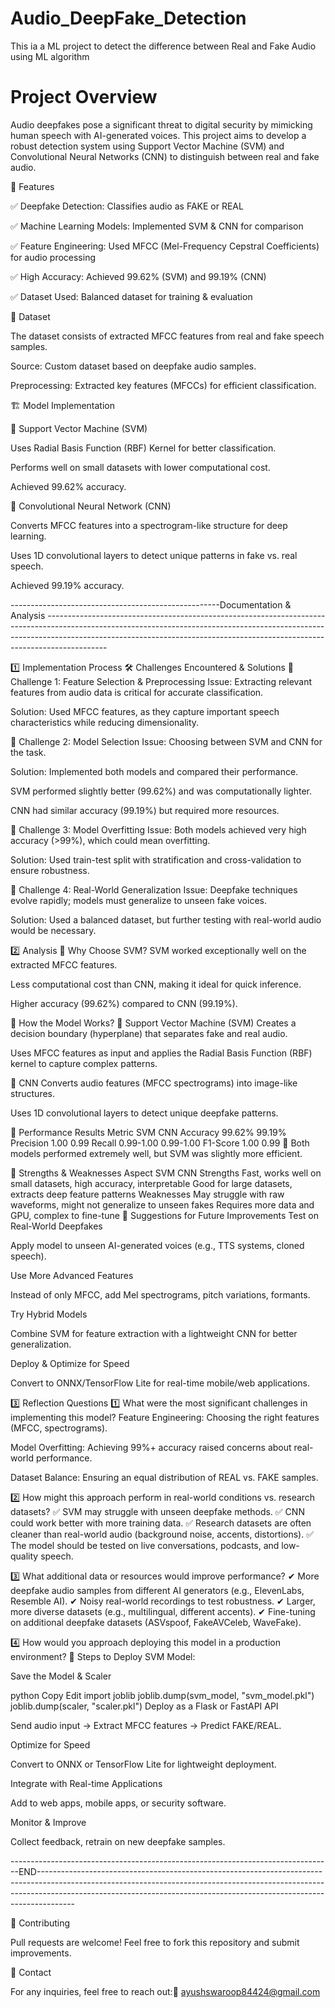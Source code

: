 # Audio_DeepFake_Detection
This ia a ML project to detect the difference between Real and Fake Audio using ML algorithm
# Project Overview

Audio deepfakes pose a significant threat to digital security by mimicking human speech with AI-generated voices. This project aims to develop a robust detection system using Support Vector Machine (SVM) and Convolutional Neural Networks (CNN) to distinguish between real and fake audio.

📌 Features

✅ Deepfake Detection: Classifies audio as FAKE or REAL

✅ Machine Learning Models: Implemented SVM & CNN for comparison

✅ Feature Engineering: Used MFCC (Mel-Frequency Cepstral Coefficients) for audio processing

✅ High Accuracy: Achieved 99.62% (SVM) and 99.19% (CNN)

✅ Dataset Used: Balanced dataset for training & evaluation

📂 Dataset

The dataset consists of extracted MFCC features from real and fake speech samples.

Source: Custom dataset based on deepfake audio samples.

Preprocessing: Extracted key features (MFCCs) for efficient classification.

🏗️ Model Implementation

🔹 Support Vector Machine (SVM)

Uses Radial Basis Function (RBF) Kernel for better classification.

Performs well on small datasets with lower computational cost.

Achieved 99.62% accuracy.

🔹 Convolutional Neural Network (CNN)

Converts MFCC features into a spectrogram-like structure for deep learning.

Uses 1D convolutional layers to detect unique patterns in fake vs. real speech.

Achieved 99.19% accuracy.

----------------------------------------------------Documentation & Analysis ---------------------------------------------------------------------------------------------------------------------------------------------------------------------------------------------------------------------------------------------------------

1️⃣ Implementation Process
🛠️ Challenges Encountered & Solutions
🔹 Challenge 1: Feature Selection & Preprocessing
Issue: Extracting relevant features from audio data is critical for accurate classification.

Solution: Used MFCC features, as they capture important speech characteristics while reducing dimensionality.

🔹 Challenge 2: Model Selection
Issue: Choosing between SVM and CNN for the task.

Solution: Implemented both models and compared their performance.

SVM performed slightly better (99.62%) and was computationally lighter.

CNN had similar accuracy (99.19%) but required more resources.

🔹 Challenge 3: Model Overfitting
Issue: Both models achieved very high accuracy (>99%), which could mean overfitting.

Solution: Used train-test split with stratification and cross-validation to ensure robustness.

🔹 Challenge 4: Real-World Generalization
Issue: Deepfake techniques evolve rapidly; models must generalize to unseen fake voices.

Solution: Used a balanced dataset, but further testing with real-world audio would be necessary.

2️⃣ Analysis
🔹 Why Choose SVM?
SVM worked exceptionally well on the extracted MFCC features.

Less computational cost than CNN, making it ideal for quick inference.

Higher accuracy (99.62%) compared to CNN (99.19%).

🔹 How the Model Works?
🔹 Support Vector Machine (SVM)
Creates a decision boundary (hyperplane) that separates fake and real audio.

Uses MFCC features as input and applies the Radial Basis Function (RBF) kernel to capture complex patterns.

🔹 CNN
Converts audio features (MFCC spectrograms) into image-like structures.

Uses 1D convolutional layers to detect unique deepfake patterns.

🔹 Performance Results
Metric	SVM	CNN
Accuracy	99.62%	99.19%
Precision	1.00	0.99
Recall	0.99-1.00	0.99-1.00
F1-Score	1.00	0.99
📌 Both models performed extremely well, but SVM was slightly more efficient.

🔹 Strengths & Weaknesses
Aspect	SVM	CNN
Strengths	Fast, works well on small datasets, high accuracy, interpretable	Good for large datasets, extracts deep feature patterns
Weaknesses	May struggle with raw waveforms, might not generalize to unseen fakes	Requires more data and GPU, complex to fine-tune
🔹 Suggestions for Future Improvements
Test on Real-World Deepfakes

Apply model to unseen AI-generated voices (e.g., TTS systems, cloned speech).

Use More Advanced Features

Instead of only MFCC, add Mel spectrograms, pitch variations, formants.

Try Hybrid Models

Combine SVM for feature extraction with a lightweight CNN for better generalization.

Deploy & Optimize for Speed

Convert to ONNX/TensorFlow Lite for real-time mobile/web applications.

3️⃣ Reflection Questions
1️⃣ What were the most significant challenges in implementing this model?
Feature Engineering: Choosing the right features (MFCC, spectrograms).

Model Overfitting: Achieving 99%+ accuracy raised concerns about real-world performance.

Dataset Balance: Ensuring an equal distribution of REAL vs. FAKE samples.

2️⃣ How might this approach perform in real-world conditions vs. research datasets?
✅ SVM may struggle with unseen deepfake methods.
✅ CNN could work better with more training data.
✅ Research datasets are often cleaner than real-world audio (background noise, accents, distortions).
✅ The model should be tested on live conversations, podcasts, and low-quality speech.

3️⃣ What additional data or resources would improve performance?
✔ More deepfake audio samples from different AI generators (e.g., ElevenLabs, Resemble AI).
✔ Noisy real-world recordings to test robustness.
✔ Larger, more diverse datasets (e.g., multilingual, different accents).
✔ Fine-tuning on additional deepfake datasets (ASVspoof, FakeAVCeleb, WaveFake).

4️⃣ How would you approach deploying this model in a production environment?
🚀 Steps to Deploy SVM Model:

Save the Model & Scaler

python
Copy
Edit
import joblib
joblib.dump(svm_model, "svm_model.pkl")
joblib.dump(scaler, "scaler.pkl")
Deploy as a Flask or FastAPI API

Send audio input → Extract MFCC features → Predict FAKE/REAL.

Optimize for Speed

Convert to ONNX or TensorFlow Lite for lightweight deployment.

Integrate with Real-time Applications

Add to web apps, mobile apps, or security software.

Monitor & Improve

Collect feedback, retrain on new deepfake samples.

--------------------------------------------------------------------------------END---------------------------------------------------------------------------------------------------------------------------------------------------------------------------------------------------------------------------------------------------

🤝 Contributing

Pull requests are welcome! Feel free to fork this repository and submit improvements.

📝 Contact

For any inquiries, feel free to reach out:📧 ayushswaroop84424@gmail.com

